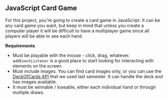 ## JavaScript Card Game

For this project, you're going to create a card game in JavaScript. It can be any card game you want, but keep in mind that unless you create a computer player it will be difficult to have a multiplayer game since all players will be able to see each hand. 

**Requirements**
* Must be playable with the mouse - click, drag, whatever. `addEventListener` is a good place to start looking for interacting with elements on the screen.
* Must include images. You can find card images only, or you can use the [DeckOfCards API](https://deckofcardsapi.com/) that we used last semester. It can handle the deck and has images available. 
* It must be winnable / loseable, either each individual hand or through multiple draws. 
